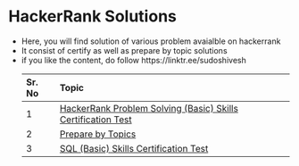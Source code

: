 <h1 align="left">HackerRank Solutions</h1>
<ul>
  <li>Here, you will find solution of various problem avaialble on hackerrank</li>
  <li>It consist of certify as well as prepare by topic solutions</li>
  <li>if you like the content, do follow https://linktr.ee/sudoshivesh</li>

| Sr. No | Topic |
| :------| :---------------|
|1| [HackerRank Problem Solving (Basic) Skills Certification Test](https://github.com/sudoshivesh/HackerRank-Solutions/tree/sudo/HackerRank%20Problem%20Solving%20(Basic)%20Skills%20Certification%20Test) |
|2| [Prepare by Topics](https://github.com/sudoshivesh/HackerRank-Solutions/tree/sudo/Prepare%20by%20Topics) |
|3| [SQL (Basic) Skills Certification Test](https://github.com/sudoshivesh/HackerRank-Solutions/tree/sudo/SQL%20(Basic)%20Skills%20Certification%20Test) |
